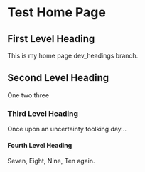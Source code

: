 # Test Home Page

## First Level Heading

This is my home page dev_headings branch.

## Second Level Heading

One two three

### Third Level Heading

Once upon an uncertainty toolking day...

#### Fourth Level Heading

Seven, Eight, Nine, Ten again.
